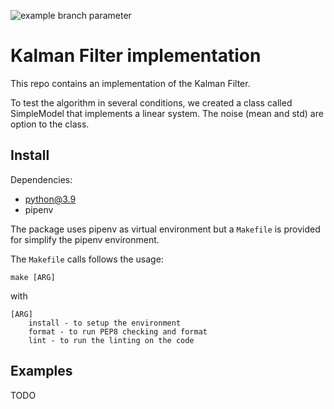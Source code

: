 ![example branch parameter](https://github.com/pardi/kalman_filter/actions/workflows/python-app.yml/badge.svg?branch=main)

# Kalman Filter implementation
This repo contains an implementation of the Kalman Filter. 

To test the algorithm in several conditions, we created a class called SimpleModel that implements a linear system. The noise (mean and std) are option to the class.


## Install

Dependencies:
- python@3.9
- pipenv

The package uses pipenv as virtual environment but a `Makefile` is provided for simplify the pipenv environment.

The `Makefile` calls follows the usage:

`make [ARG]`

with 

``` 
[ARG] 
    install - to setup the environment
    format - to run PEP8 checking and format
    lint - to run the linting on the code
```

## Examples
TODO

